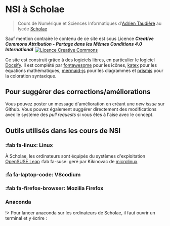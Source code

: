 # NSI à Scholae

> Cours de Numérique et Sciences Informatiques d'[Adrien Taudière](https://adrientaudiere.com) au lycée [Scholae](https://scholae.fr)

Sauf mention contraire le contenu de ce site est sous Licence ***Creative Commons Attribution -  Partage dans les Mêmes Conditions 4.0 International***
<a rel="license" href="http://creativecommons.org/licenses/by-sa/4.0/"> <img alt="Licence Creative Commons" style="display:inline; vertical-align:middle; margin-left:2px;" src="https://i.creativecommons.org/l/by-sa/4.0/80x15.png" /></a>

Ce site est construit grâce à des logiciels libres, en particulier le logiciel [Docsify](https://docsify.js.org/#/). Il est complété par [fontawesome](https://fontawesome.com/) pour les icônes, [katex](https://katex.org/) pour les équations mathématiques, [mermaid-js](https://mermaid-js.github.io/mermaid/#/) pour les diagrammes et [prismjs](https://prismjs.com/) pour la coloration syntaxique.

## Pour suggérer des corrections/améliorations

Vous pouvez poster un message d'amélioration en créant une *new issue* sur Github. Vous pouvez également suggérer directement des modifications avec le système des *pull requests* si vous êtes à l'aise avec le concept.

## Outils utilisés dans les cours de NSI

### :fab fa-linux: Linux 

À Scholae, les ordinateurs sont équipés du systèmes d'exploitation [OpenSUSE Leap](https://blog.microlinux.fr/opensuse-setup-15-2/) :fab fa-suse: geré par Kikinovac de [microlinux](microlinux.fr/).

### :fa fa-laptop-code: VScodium

### :fab fa-firefox-browser: Mozilla Firefox

### Anaconda

!> Pour lancer anaconda sur les ordinateurs de Scholae, il faut ouvrir un terminal et y écrire : 